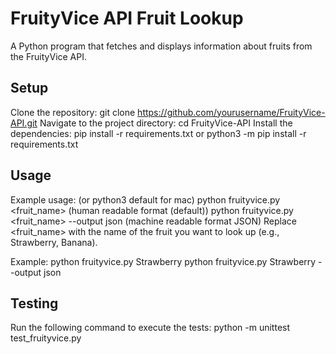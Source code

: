 # FruityVice API Fruit Lookup

A Python program that fetches and displays information about fruits from the FruityVice API.

## Setup

Clone the repository: git clone https://github.com/yourusername/FruityVice-API.git
Navigate to the project directory: cd FruityVice-API
Install the dependencies: pip install -r requirements.txt or python3 -m pip install -r requirements.txt

## Usage
Example usage: (or python3 default for mac)
python fruityvice.py <fruit_name> (human readable format (default))
python fruityvice.py <fruit_name> --output json (machine readable format JSON)
Replace <fruit_name> with the name of the fruit you want to look up (e.g., Strawberry, Banana).

Example:
python fruityvice.py Strawberry
python fruityvice.py Strawberry --output json

## Testing
Run the following command to execute the tests:
python -m unittest test_fruityvice.py 



